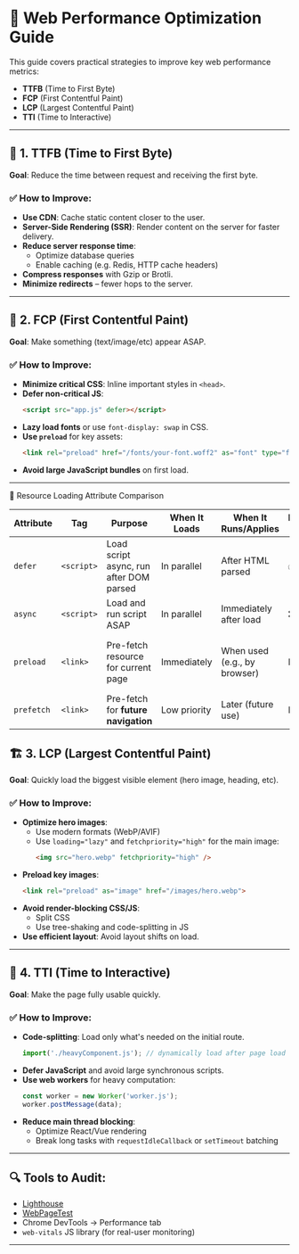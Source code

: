 # 🚀 Web Performance Optimization Guide

This guide covers practical strategies to improve key web performance metrics:

- **TTFB** (Time to First Byte)
- **FCP** (First Contentful Paint)
- **LCP** (Largest Contentful Paint)
- **TTI** (Time to Interactive)

---

## 🧠 1. TTFB (Time to First Byte)
**Goal**: Reduce the time between request and receiving the first byte.

### ✅ How to Improve:
- **Use CDN**: Cache static content closer to the user.
- **Server-Side Rendering (SSR)**: Render content on the server for faster delivery.
- **Reduce server response time**:
  - Optimize database queries
  - Enable caching (e.g. Redis, HTTP cache headers)
- **Compress responses** with Gzip or Brotli.
- **Minimize redirects** – fewer hops to the server.

---

## 🎨 2. FCP (First Contentful Paint)
**Goal**: Make something (text/image/etc) appear ASAP.

### ✅ How to Improve:
- **Minimize critical CSS**: Inline important styles in `<head>`.
- **Defer non-critical JS**:
  ```html
  <script src="app.js" defer></script>
  ```
- **Lazy load fonts** or use `font-display: swap` in CSS.
- **Use `preload`** for key assets:
  ```html
  <link rel="preload" href="/fonts/your-font.woff2" as="font" type="font/woff2" crossorigin="anonymous">
  ```
- **Avoid large JavaScript bundles** on first load.
---
🚀 Resource Loading Attribute Comparison

| Attribute      | Tag                | Purpose                                     | When It Loads       | When It Runs/Applies      | Execution Order | Notes                                                  |
|----------------|--------------------|---------------------------------------------|----------------------|----------------------------|------------------|--------------------------------------------------------|
| `defer`        | `<script>`         | Load script async, run after DOM parsed     | In parallel          | After HTML parsed          | ✅ Yes           | Use for scripts that need the DOM                      |
| `async`        | `<script>`         | Load and run script ASAP                    | In parallel          | Immediately after load     | ❌ No            | Best for independent scripts                           |
| `preload`      | `<link>`           | Pre-fetch resource for current page         | Immediately          | When used (e.g., by browser)| N/A              | Must specify `as="script"`, `as="style"`, etc.         |
| `prefetch`     | `<link>`           | Pre-fetch for **future navigation**         | Low priority         | Later (future use)         | N/A              | Great for next-page assets                             |


## 🏗️ 3. LCP (Largest Contentful Paint)
**Goal**: Quickly load the biggest visible element (hero image, heading, etc).

### ✅ How to Improve:
- **Optimize hero images**:
  - Use modern formats (WebP/AVIF)
  - Use `loading="lazy"` and `fetchpriority="high"` for the main image:
    ```html
    <img src="hero.webp" fetchpriority="high" />
    ```
- **Preload key images**:
  ```html
  <link rel="preload" as="image" href="/images/hero.webp">
  ```
- **Avoid render-blocking CSS/JS**:
  - Split CSS
  - Use tree-shaking and code-splitting in JS
- **Use efficient layout**: Avoid layout shifts on load.

---

## 🚀 4. TTI (Time to Interactive)
**Goal**: Make the page fully usable quickly.

### ✅ How to Improve:
- **Code-splitting**: Load only what's needed on the initial route.
  ```js
  import('./heavyComponent.js'); // dynamically load after page load
  ```
- **Defer JavaScript** and avoid large synchronous scripts.
- **Use web workers** for heavy computation:
  ```js
  const worker = new Worker('worker.js');
  worker.postMessage(data);
  ```
- **Reduce main thread blocking**:
  - Optimize React/Vue rendering
  - Break long tasks with `requestIdleCallback` or `setTimeout` batching

---

## 🔍 Tools to Audit:
- [Lighthouse](https://developers.google.com/web/tools/lighthouse/)
- [WebPageTest](https://www.webpagetest.org/)
- Chrome DevTools → Performance tab
- `web-vitals` JS library (for real-user monitoring)

---
